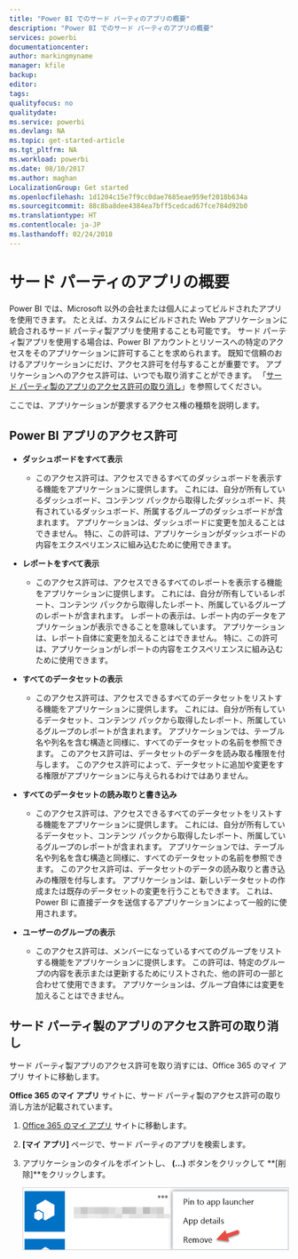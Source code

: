 ```yaml
---
title: "Power BI でのサード パーティのアプリの概要"
description: "Power BI でのサード パーティのアプリの概要"
services: powerbi
documentationcenter: 
author: markingmyname
manager: kfile
backup: 
editor: 
tags: 
qualityfocus: no
qualitydate: 
ms.service: powerbi
ms.devlang: NA
ms.topic: get-started-article
ms.tgt_pltfrm: NA
ms.workload: powerbi
ms.date: 08/10/2017
ms.author: maghan
LocalizationGroup: Get started
ms.openlocfilehash: 1d1204c15e7f9cc0dae7685eae959ef2018b634a
ms.sourcegitcommit: 88c8ba8dee4384ea7bff5cedcad67fce784d92b0
ms.translationtype: HT
ms.contentlocale: ja-JP
ms.lasthandoff: 02/24/2018
---
```

# <a name="get-started-with-third-party-apps"></a>サード パーティのアプリの概要
Power BI では、Microsoft 以外の会社または個人によってビルドされたアプリを使用できます。 たとえば、カスタムにビルドされた Web アプリケーションに統合されるサード パーティ製アプリを使用することも可能です。 サード パーティ製アプリを使用する場合は、Power BI アカウントとリソースへの特定のアクセスをそのアプリケーションに許可することを求められます。 既知で信頼のおけるアプリケーションにだけ、アクセス許可を付与することが重要です。 アプリケーションへのアクセス許可は、いつでも取り消すことができます。 「[サード パーティ製のアプリのアクセス許可の取り消し](#revoke)」を参照してください。

ここでは、アプリケーションが要求するアクセス権の種類を説明します。

## <a name="power-bi-app-permissions"></a>Power BI アプリのアクセス許可
* **ダッシュボードをすべて表示**
  
  * このアクセス許可は、アクセスできるすべてのダッシュボードを表示する機能をアプリケーションに提供します。 これには、自分が所有しているダッシュボード、コンテンツ パックから取得したダッシュボード、共有されているダッシュボード、所属するグループのダッシュボードが含まれます。 アプリケーションは、ダッシュボードに変更を加えることはできません。 特に、この許可は、アプリケーションがダッシュボードの内容をエクスペリエンスに組み込むために使用できます。
* **レポートをすべて表示**
  
  * このアクセス許可は、アクセスできるすべてのレポートを表示する機能をアプリケーションに提供します。 これには、自分が所有しているレポート、コンテンツ パックから取得したレポート、所属しているグループのレポートが含まれます。 レポートの表示は、レポート内のデータをアプリケーションが表示できることを意味しています。 アプリケーションは、レポート自体に変更を加えることはできません。 特に、この許可は、アプリケーションがレポートの内容をエクスペリエンスに組み込むために使用できます。
* **すべてのデータセットの表示**
  
  * このアクセス許可は、アクセスできるすべてのデータセットをリストする機能をアプリケーションに提供します。 これには、自分が所有しているデータセット、コンテンツ パックから取得したレポート、所属しているグループのレポートが含まれます。 アプリケーションでは、テーブル名や列名を含む構造と同様に、すべてのデータセットの名前を参照できます。 このアクセス許可は、データセットのデータを読み取る権限を付与します。 このアクセス許可によって、データセットに追加や変更をする権限がアプリケーションに与えられるわけではありません。
* **すべてのデータセットの読み取りと書き込み**
  
  * このアクセス許可は、アクセスできるすべてのデータセットをリストする機能をアプリケーションに提供します。 これには、自分が所有しているデータセット、コンテンツ パックから取得したレポート、所属しているグループのレポートが含まれます。 アプリケーションでは、テーブル名や列名を含む構造と同様に、すべてのデータセットの名前を参照できます。 このアクセス許可は、データセットのデータの読み取りと書き込みの権限を付与します。 アプリケーションは、新しいデータセットの作成または既存のデータセットの変更を行うこともできます。 これは、Power BI に直接データを送信するアプリケーションによって一般的に使用されます。
* **ユーザーのグループの表示**
  
  * このアクセス許可は、メンバーになっているすべてのグループをリストする機能をアプリケーションに提供します。 この許可は、特定のグループの内容を表示または更新するためにリストされた、他の許可の一部と合わせて使用できます。 アプリケーションは、グループ自体には変更を加えることはできません。

<a name="revoke"/>

## <a name="revoke-third-party-app-permissions"></a>サード パーティ製のアプリのアクセス許可の取り消し
サード パーティ製アプリのアクセス許可を取り消すには、Office 365 のマイ アプリ サイトに移動します。

**Office 365 のマイ アプリ** サイトに、サード パーティ製のアクセス許可の取り消し方法が記載されています。

1. [Office 365 のマイ アプリ](https://portal.office.com/myapps) サイトに移動します。
2. **[マイ アプリ]** ページで、サード パーティのアプリを検索します。
3. アプリケーションのタイルをポイントし、 **(...)** ボタンをクリックして **[削除]**をクリックします。
   
   ![](media/service-power-bi-get-started-third-party-apps/remove.png)

